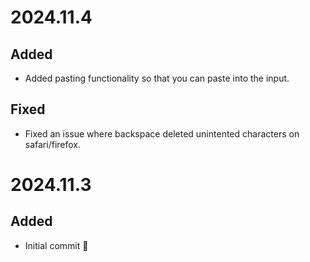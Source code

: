 # 2024.11.4

## Added

- Added pasting functionality so that you can paste into the input.

## Fixed

- Fixed an issue where backspace deleted unintented characters on safari/firefox.

# 2024.11.3

## Added

- Initial commit 🎉
